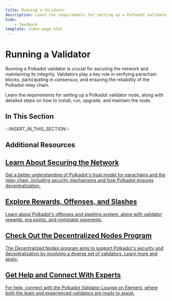 ```yaml
---
title: Running a Validator
description: Learn the requirements for setting up a Polkadot validator node, along with detailed steps on how to install, run, upgrade, and maintain the node.
hide: 
    - feedback
template: index-page.html
---
```


# Running a Validator

Running a Polkadot validator is crucial for securing the network and maintaining its integrity. Validators play a key role in verifying parachain blocks, participating in consensus, and ensuring the reliability of the Polkadot relay chain.

Learn the requirements for setting up a Polkadot validator node, along with detailed steps on how to install, run, upgrade, and maintain the node.

## In This Section

:::INSERT_IN_THIS_SECTION:::

## Additional Resources

<div class="subsection-wrapper">
  <div class="card">
    <a href="https://education.web3.foundation/docs/Polkadot/Module3/sharedsecurity" target="_blank">
      <h2 class="title">Learn About Securing the Network</h2>
      <p class="description">Get a better understanding of Polkadot's trust model for parachains and the relay chain, including security mechanisms and how Polkadot ensures decentralization.</p>
    </a>
  </div>
  <div class="card">
    <a href="/infrastructure/staking-mechanics/" target="_blank">
      <h2 class="title">Explore Rewards, Offenses, and Slashes</h2>
      <p class="description">Learn about Polkadot's offenses and slashing system, along with validator rewards, era points, and nominator payments.</p>
    </a>
  </div>
  <div class="card">
    <a href="https://nodes.web3.foundation/" target="_blank">
      <h2 class="title">Check Out the Decentralized Nodes Program</h2>
      <p class="description">The Decentralized Nodes program aims to support Polkadot's security and decentralization by involving a diverse set of validators. Learn more and apply.</p>
    </a>
  </div>
  <div class="card">
    <a href="https://matrix.to/#/#polkadotvalidatorlounge:web3.foundation" target="_blank">
      <h2 class="title">Get Help and Connect With Experts</h2>
      <p class="description">For help, connect with the Polkadot Validator Lounge on Element, where both the team and experienced validators are ready to assist.</p>
    </a>
  </div>
</div>
